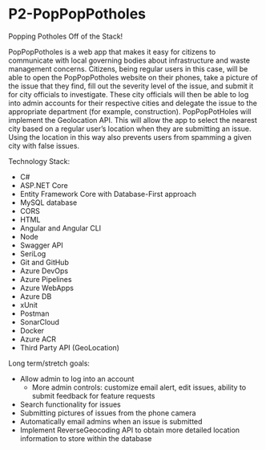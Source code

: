 # P2-PopPopPotholes
Popping Potholes Off of the Stack!

PopPopPotholes is a web app that makes it easy for citizens to communicate with local governing bodies about infrastructure and waste management concerns. Citizens, being regular users in this case, will be able to open the PopPopPotholes website on their phones, take a picture of the issue that they find, fill out the severity level of the issue, and submit it for city officials to investigate. These city officials will then be able to log into admin accounts for their respective cities and delegate the issue to the appropriate department (for example, construction).
    PopPopPotHoles will implement the Geolocation API. This will allow the app to select the nearest city based on a regular user’s location when they are submitting an issue. Using the location in this way also prevents users from spamming a given city with false issues.
    
Technology Stack:
- C#
- ASP.NET Core
- Entity Framework Core with Database-First approach
- MySQL database
- CORS
- HTML
- Angular and Angular CLI
- Node
- Swagger API
- SeriLog
- Git and GitHub
- Azure DevOps
- Azure Pipelines
- Azure WebApps
- Azure DB
- xUnit
- Postman
- SonarCloud
- Docker
- Azure ACR
- Third Party API (GeoLocation)

Long term/stretch goals:
- Allow admin to log into an account
    - More admin controls: customize email alert, edit issues, ability to submit feedback for feature requests
- Search functionality for issues
- Submitting pictures of issues from the phone camera
- Automatically email admins when an issue is submitted
- Implement ReverseGeocoding API to obtain more detailed location information to store within the database
